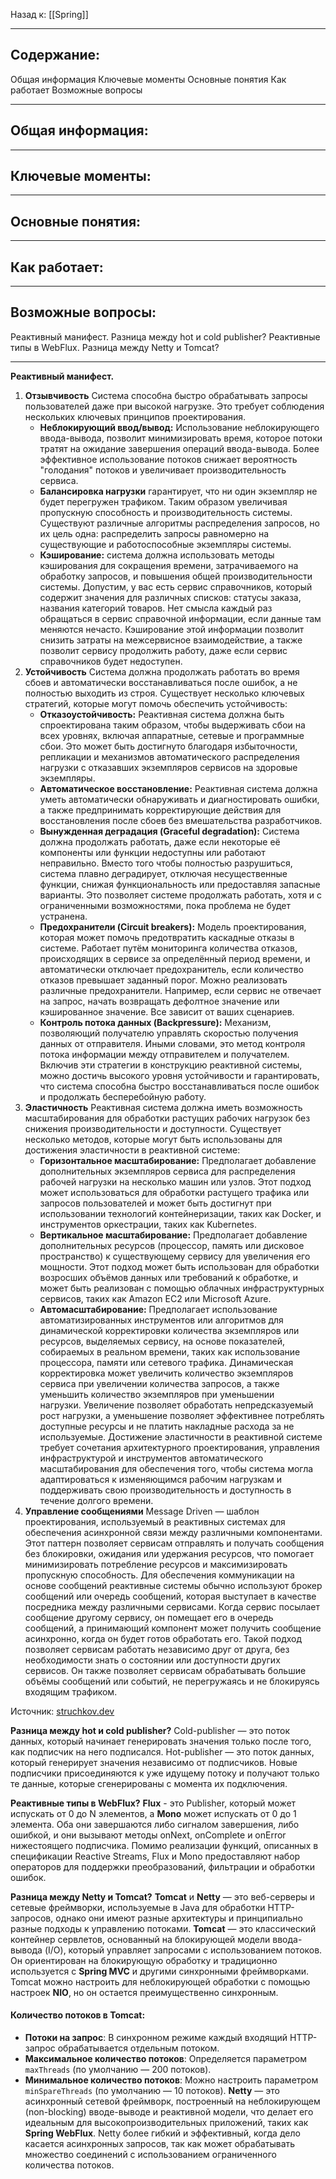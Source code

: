 Назад к: [[Spring]]

---
## Содержание:

Общая информация
Ключевые моменты
Основные понятия
Как работает
Возможные вопросы

---
## Общая информация:


---
## Ключевые моменты:


---
## Основные понятия:


---
## Как работает:


---
## Возможные вопросы:
Реактивный манифест.
Разница между hot и cold publisher?
Реактивные типы в WebFlux.
Разница между Netty и Tomcat?

---

**Реактивный манифест.**
1. **Отзывчивость**
	Система способна быстро обрабатывать запросы пользователей даже при высокой нагрузке. Это требует соблюдения нескольких ключевых принципов проектирования.  
	- **Неблокирующий ввод/вывод:** Использование неблокирующего ввода-вывода, позволит минимизировать время, которое потоки тратят на ожидание завершения операций ввода-вывода. Более эффективное использование потоков снижает вероятность "голодания" потоков и увеличивает производительность сервиса.
	- **Балансировка нагрузки** гарантирует, что ни один экземпляр не будет перегружен трафиком. Таким образом увеличивая пропускную способность и производительность системы. Существуют различные алгоритмы распределения запросов, но их цель одна: распределить запросы равномерно на существующие и работоспособные экземпляры системы.
	- **Кэширование:** система должна использовать методы кэширования для сокращения времени, затрачиваемого на обработку запросов, и повышения общей производительности системы. Допустим, у вас есть сервис справочников, который содержит значения для различных списков: статусы заказа, названия категорий товаров. Нет смысла каждый раз обращаться в сервис справочной информации, если данные там меняются нечасто. Кэширование этой информации позволит снизить затраты на межсервисное взаимодействие, а также позволит сервису продолжить работу, даже если сервис справочников будет недоступен.
2. **Устойчивость**
	Система должна продолжать работать во время сбоев и автоматически восстанавливаться после ошибок, а не полностью выходить из строя.
	Существует несколько ключевых стратегий, которые могут помочь обеспечить устойчивость:  
	- **Отказоустойчивость:** Реактивная система должна быть спроектирована таким образом, чтобы выдерживать сбои на всех уровнях, включая аппаратные, сетевые и программные сбои. Это может быть достигнуто благодаря избыточности, репликации и механизмов автоматического распределения нагрузки с отказавших экземпляров сервисов на здоровые экземпляры.
	- **Автоматическое восстановление:** Реактивная система должна уметь автоматически обнаруживать и диагностировать ошибки, а также предпринимать корректирующие действия для восстановления после сбоев без вмешательства разработчиков.
	- **Вынужденная деградация (Graceful degradation):** Система должна продолжать работать, даже если некоторые её компоненты или функции недоступны или работают неправильно. Вместо того чтобы полностью разрушиться, система плавно деградирует, отключая несущественные функции, снижая функциональность или предоставляя запасные варианты. Это позволяет системе продолжать работать, хотя и с ограниченными возможностями, пока проблема не будет устранена.
	- **Предохранители (Circuit breakers):** Модель проектирования, которая может помочь предотвратить каскадные отказы в системе. Работает путём мониторинга количества отказов, происходящих в сервисе за определённый период времени, и автоматически отключает предохранитель, если количество отказов превышает заданный порог. Можно реализовать различные предохранители. Например, если сервис не отвечает на запрос, начать возвращать дефолтное значение или кэшированное значение. Все зависит от ваших сценариев.
	- **Контроль потока данных (Backpressure):** Механизм, позволяющий получателю управлять скоростью получения данных от отправителя. Иными словами, это метод контроля потока информации между отправителем и получателем.
	Включив эти стратегии в конструкцию реактивной системы, можно достичь высокого уровня устойчивости и гарантировать, что система способна быстро восстанавливаться после ошибок и продолжать бесперебойную работу.
3. **Эластичность**
	Реактивная система должна иметь возможность масштабирования для обработки растущих рабочих нагрузок без снижения производительности и доступности.
	Существует несколько методов, которые могут быть использованы для достижения эластичности в реактивной системе:
	- **Горизонтальное масштабирование:** Предполагает добавление дополнительных экземпляров сервиса для распределения рабочей нагрузки на несколько машин или узлов. Этот подход может использоваться для обработки растущего трафика или запросов пользователей и может быть достигнут при использовании технологий контейнеризации, таких как Docker, и инструментов оркестрации, таких как Kubernetes.
	- **Вертикальное масштабирование:** Предполагает добавление дополнительных ресурсов (процессор, память или дисковое пространство) к существующему сервису для увеличения его мощности. Этот подход может быть использован для обработки возросших объёмов данных или требований к обработке, и может быть реализован с помощью облачных инфраструктурных сервисов, таких как Amazon EC2 или Microsoft Azure.
	- **Автомасштабирование:** Предполагает использование автоматизированных инструментов или алгоритмов для динамической корректировки количества экземпляров или ресурсов, выделяемых сервису, на основе показателей, собираемых в реальном времени, таких как использование процессора, памяти или сетевого трафика. Динамическая корректировка может увеличить количество экземпляров сервиса при увеличении количества запросов, а также уменьшить количество экземпляров при уменьшении нагрузки. Увеличение позволяет обработать непредсказуемый рост нагрузки, а уменьшение позволяет эффективнее потреблять доступные ресурсы и не платить накладные расхода за не используемые.
	Достижение эластичности в реактивной системе требует сочетания архитектурного проектирования, управления инфраструктурой и инструментов автоматического масштабирования для обеспечения того, чтобы система могла адаптироваться к изменяющимся рабочим нагрузкам и поддерживать свою производительность и доступность в течение долгого времени.
4. **Управление сообщениями**
	Message Driven — шаблон проектирования, используемый в реактивных системах для обеспечения асинхронной связи между различными компонентами. Этот паттерн позволяет сервисам отправлять и получать сообщения без блокировки, ожидания или удержания ресурсов, что помогает минимизировать потребление ресурсов и максимизировать пропускную способность.
	Для обеспечения коммуникации на основе сообщений реактивные системы обычно используют брокер сообщений или очередь сообщений, которая выступает в качестве посредника между различными сервисами. Когда сервис посылает сообщение другому сервису, он помещает его в очередь сообщений, а принимающий компонент может получить сообщение асинхронно, когда он будет готов обработать его.
	Такой подход позволяет сервисам работать независимо друг от друга, без необходимости знать о состоянии или доступности других сервисов. Он также позволяет сервисам обрабатывать большие объёмы сообщений или событий, не перегружаясь и не блокируясь входящим трафиком.

Источник: [struchkov.dev](https://struchkov.dev/blog/ru/overview-of-reactive-programming/)

**Разница между hot и cold publisher?**
Cold-publisher — это поток данных, который начинает генерировать значения только после того, как подписчик на него подписался. 
Hot-publisher — это поток данных, который генерирует значения независимо от подписчиков. Новые подписчики присоединяются к уже идущему потоку и получают только те данные, которые сгенерированы с момента их подключения. 

**Реактивные типы в WebFlux?**
**Flux** - это Publisher, который может испускать от 0 до N элементов, а **Mono** может испускать от 0 до 1 элемента. Оба они завершаются либо сигналом завершения, либо ошибкой, и они вызывают методы onNext, onComplete и onError нижестоящего подписчика. Помимо реализации функций, описанных в спецификации Reactive Streams, Flux и Mono предоставляют набор операторов для поддержки преобразований, фильтрации и обработки ошибок.

**Разница между Netty и Tomcat?**
**Tomcat** и **Netty** — это веб-серверы и сетевые фреймворки, используемые в Java для обработки HTTP-запросов, однако они имеют разные архитектуры и принципиально разные подходы к управлению потоками.
**Tomcat** — это классический контейнер сервлетов, основанный на блокирующей модели ввода-вывода (I/O), который управляет запросами с использованием потоков. Он ориентирован на блокирующую обработку и традиционно используется с **Spring MVC** и другими синхронными фреймворками. Tomcat можно настроить для неблокирующей обработки с помощью настроек **NIO**, но он остается преимущественно синхронным.
#### Количество потоков в Tomcat:
- **Потоки на запрос**: В синхронном режиме каждый входящий HTTP-запрос обрабатывается отдельным потоком.
- **Максимальное количество потоков**: Определяется параметром `maxThreads` (по умолчанию — 200 потоков).
- **Минимальное количество потоков**: Можно настроить параметром `minSpareThreads` (по умолчанию — 10 потоков).
**Netty** — это асинхронный сетевой фреймворк, построенный на неблокирующем (non-blocking) вводе-выводе и реактивной модели, что делает его идеальным для высокопроизводительных приложений, таких как **Spring WebFlux**. Netty более гибкий и эффективный, когда дело касается асинхронных запросов, так как может обрабатывать множество соединений с использованием ограниченного количества потоков.